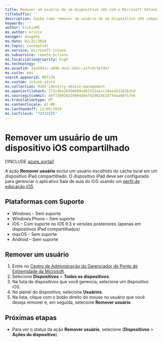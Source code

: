 ```yaml
---
title: Remover um usuário de um dispositivo iOS com o Microsoft Intune
titleSuffix: ''
description: Saiba como remover um usuário de um dispositivo iOS compartilhado com o Intune.
keywords: ''
author: ErikjeMS
ms.author: erikje
manager: dougeby
ms.date: 02/22/2018
ms.topic: conceptual
ms.service: microsoft-intune
ms.subservice: remote-actions
ms.localizationpriority: high
ms.technology: ''
ms.assetid: 2ea5941c-a69b-4e1c-b42c-a1fc0c3a7de7
ms.suite: ems
search.appverid: MET150
ms.custom: intune-azure
ms.collection: M365-identity-device-management
ms.openlocfilehash: 772cdbe203b0489a9b2312a1cc10ea1b3182b35d
ms.sourcegitcommit: ebf72b038219904d6e7d20024b107f4aa68f57e6
ms.translationtype: HT
ms.contentlocale: pt-BR
ms.lasthandoff: 12/05/2019
ms.locfileid: "73713155"
---
```

# <a name="remove-a-user-from-a-shared-ios-device"></a>Remover um usuário de um dispositivo iOS compartilhado


[!INCLUDE [azure_portal](../includes/azure_portal.md)]

A ação **Remover usuário** exclui um usuário escolhido do cache local em um dispositivo iPad compartilhado. O dispositivo iPad deve ser configurado para gerenciar o aplicativo Sala de aula do iOS usando um [perfil de educação iOS](../fundamentals/education-settings-configure-ios.md). 

## <a name="supported-platforms"></a>Plataformas com Suporte

- Windows – Sem suporte
- Windows Phone – Sem suporte
- iOS – Com suporte no iOS 9.3 e versões posteriores (apenas em dispositivos iPad compartilhados)
- macOS – Sem suporte
- Android – Sem suporte

## <a name="remove-a-user"></a>Remover um usuário

1. Entre no [Centro de Administração do Gerenciador de Ponto de Extremidade da Microsoft](https://go.microsoft.com/fwlink/?linkid=2109431).
2. Selecione **Dispositivos** > **Todos os dispositivos**.
3. Na lista de dispositivos que você gerencia, selecione um dispositivo iOS.
4. No painel do dispositivo, selecione **Usuários**.
5. Na lista, clique com o botão direito do mouse no usuário que você deseja remover e, em seguida, selecione **Remover usuário**.

## <a name="next-steps"></a>Próximas etapas

- Para ver o status da ação **Remover usuário**, selecione (**Dispositivos** > **Ações do dispositivo**).
